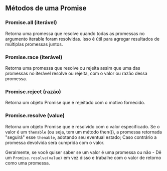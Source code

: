 ## Métodos de uma Promise

### Promise.all (iterável)
Retorna uma promessa que resolve quando todas as promessas no argumento iterable foram resolvidas. Isso é útil para agregar resultados de múltiplas promessas juntos.

### Promise.race (iterável)
Retorna uma promessa que resolve ou rejeita assim que uma das promessas no iterável resolve ou rejeita, com o valor ou razão dessa promessa.

### Promise.reject (razão)
Retorna um objeto Promise que é rejeitado com o motivo fornecido.

### Promise.resolve (value)
Retorna um objeto Promise que é resolvido com o valor especificado. Se o valor é um `thenable` (ou seja, tem um método then()), a promessa retornada "seguirá" esse `thenable`, adotando seu eventual estado; Caso contrário a promessa devolvida será cumprida com o valor. 

Geralmente, se você quiser saber se um valor é uma promessa ou não - Dê um `Promise.resolve(value)` em vez disso e trabalhe com o valor de retorno como uma promessa.
